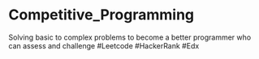 # Competitive_Programming
Solving basic to complex problems to become a better programmer who can assess and challenge
#Leetcode #HackerRank #Edx
